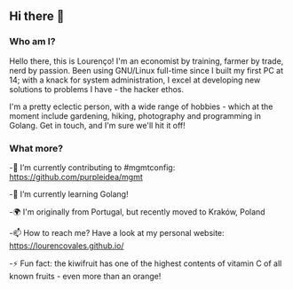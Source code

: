 ## Hi there 👋

### Who am I?

Hello there, this is Lourenço! I'm an economist by training, farmer by trade, nerd by passion. Been using GNU/Linux full-time since I built my first PC at 14; with a knack for system administration, I excel at developing new solutions to problems I have - the hacker ethos.

I'm a pretty eclectic person, with a wide range of hobbies - which at the moment include gardening, hiking, photography and programming in Golang. Get in touch, and I'm sure we'll hit it off!

### What more?

-🔭 I’m currently contributing to #mgmtconfig: https://github.com/purpleidea/mgmt

-🌱 I’m currently learning Golang!

-🌍 I'm originally from Portugal, but recently moved to Kraków, Poland

-📫 How to reach me? Have a look at my personal website: https://lourencovales.github.io/

-⚡ Fun fact: the kiwifruit has one of the highest contents of vitamin C of all known fruits - even more than an orange!

<!--
**lourencovales/lourencovales** is a ✨ _special_ ✨ repository because its `README.md` (this file) appears on your GitHub profile.

Here are some ideas to get you started:

- 🔭 I’m currently working on ...
- 🌱 I’m currently learning ...
- 👯 I’m looking to collaborate on ...
- 🤔 I’m looking for help with ...
- 💬 Ask me about ...
- 📫 How to reach me: ...
- 😄 Pronouns: ...
- ⚡ Fun fact: ...
-->
